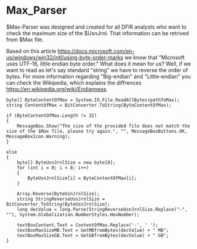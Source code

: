 # Max_Parser

$Max-Parser was designed and created for all DFIR analysts who want to check the maximum size of the $UsnJrnl. That information can be retrived from $Max file.

Based on this article https://docs.microsoft.com/en-us/windows/win32/intl/using-byte-order-marks we know that "Microsoft uses UTF-16, little endian byte order." What does it mean for us? Well, if we want to read as let's say standard "string" we have to reverse the order of bytes. For more information regarding "Big-endian" and "Little-endian" you can check the Wikipedia, which explains the diffrences https://en.wikipedia.org/wiki/Endianness.

```
byte[] ByteContentOfMax = System.IO.File.ReadAllBytes(pathToMax);
string ContentOfMax = BitConverter.ToString(ByteContentOfMax);

if (ByteContentOfMax.Length != 32)
{
    MessageBox.Show("The size of the provided file does not match the size of the $Max file, please try again.", "", MessageBoxButtons.OK, MessageBoxIcon.Warning);
}

else
{
    byte[] ByteUsnJrnlSize = new byte[8];
    for (int i = 0; i < 8; i++)
    {
        ByteUsnJrnlSize[i] = ByteContentOfMax[i];
    }

    Array.Reverse(ByteUsnJrnlSize);
    string StringReverseUsnJrnlSize = BitConverter.ToString(ByteUsnJrnlSize);
    long decValue = long.Parse(StringReverseUsnJrnlSize.Replace("-", ""), System.Globalization.NumberStyles.HexNumber);

    textBoxContent.Text = ContentOfMax.Replace('-', ' ');
    textBoxMaxSizeMB.Text = GetMBfromBytes(decValue) + " MB";
    textBoxMaxSizeGB.Text = GetGBfromBytes(decValue) + " GB";
}
```
